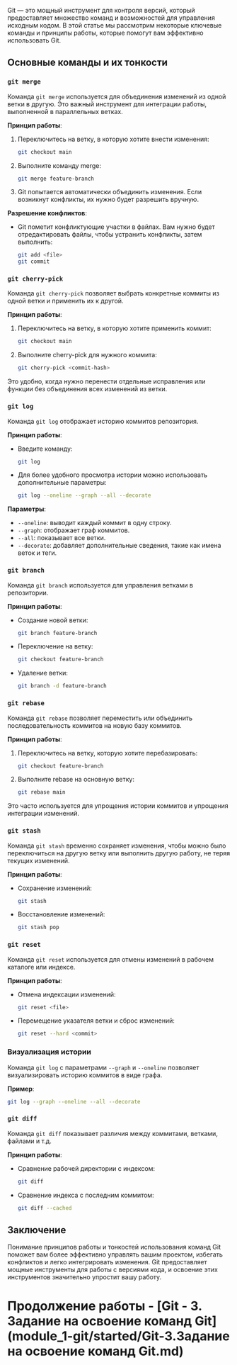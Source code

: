 
Git — это мощный инструмент для контроля версий, который предоставляет множество команд и возможностей для управления исходным кодом. В этой статье мы рассмотрим некоторые ключевые команды и принципы работы, которые помогут вам эффективно использовать Git.

## Основные команды и их тонкости

### `git merge`

Команда `git merge` используется для объединения изменений из одной ветки в другую. Это важный инструмент для интеграции работы, выполненной в параллельных ветках.

**Принцип работы**:
1. Переключитесь на ветку, в которую хотите внести изменения:
    ```sh
    git checkout main
    ```
2. Выполните команду merge:
    ```sh
    git merge feature-branch
    ```
3. Git попытается автоматически объединить изменения. Если возникнут конфликты, их нужно будет разрешить вручную.

**Разрешение конфликтов**:
- Git пометит конфликтующие участки в файлах. Вам нужно будет отредактировать файлы, чтобы устранить конфликты, затем выполнить:
    ```sh
    git add <file>
    git commit
    ```

### `git cherry-pick`

Команда `git cherry-pick` позволяет выбрать конкретные коммиты из одной ветки и применить их к другой.

**Принцип работы**:
1. Переключитесь на ветку, в которую хотите применить коммит:
    ```sh
    git checkout main
    ```
2. Выполните cherry-pick для нужного коммита:
    ```sh
    git cherry-pick <commit-hash>
    ```

Это удобно, когда нужно перенести отдельные исправления или функции без объединения всех изменений из ветки.

### `git log`

Команда `git log` отображает историю коммитов репозитория.

**Принцип работы**:
- Введите команду:
    ```sh
    git log
    ```
- Для более удобного просмотра истории можно использовать дополнительные параметры:
    ```sh
    git log --oneline --graph --all --decorate
    ```

**Параметры**:
- `--oneline`: выводит каждый коммит в одну строку.
- `--graph`: отображает граф коммитов.
- `--all`: показывает все ветки.
- `--decorate`: добавляет дополнительные сведения, такие как имена веток и теги.

### `git branch`

Команда `git branch` используется для управления ветками в репозитории.

**Принцип работы**:
- Создание новой ветки:
    ```sh
    git branch feature-branch
    ```
- Переключение на ветку:
    ```sh
    git checkout feature-branch
    ```
- Удаление ветки:
    ```sh
    git branch -d feature-branch
    ```

### `git rebase`

Команда `git rebase` позволяет переместить или объединить последовательность коммитов на новую базу коммитов.

**Принцип работы**:
1. Переключитесь на ветку, которую хотите перебазировать:
    ```sh
    git checkout feature-branch
    ```
2. Выполните rebase на основную ветку:
    ```sh
    git rebase main
    ```

Это часто используется для упрощения истории коммитов и упрощения интеграции изменений.

### `git stash`

Команда `git stash` временно сохраняет изменения, чтобы можно было переключиться на другую ветку или выполнить другую работу, не теряя текущих изменений.

**Принцип работы**:
- Сохранение изменений:
    ```sh
    git stash
    ```
- Восстановление изменений:
    ```sh
    git stash pop
    ```

### `git reset`

Команда `git reset` используется для отмены изменений в рабочем каталоге или индексе.

**Принцип работы**:
- Отмена индексации изменений:
    ```sh
    git reset <file>
    ```
- Перемещение указателя ветки и сброс изменений:
    ```sh
    git reset --hard <commit>
    ```

### Визуализация истории

Команда `git log` с параметрами `--graph` и `--oneline` позволяет визуализировать историю коммитов в виде графа.

**Пример**:
```sh
git log --graph --oneline --all --decorate
```

### `git diff`

Команда `git diff` показывает различия между коммитами, ветками, файлами и т.д.

**Принцип работы**:
- Сравнение рабочей директории с индексом:
    ```sh
    git diff
    ```
- Сравнение индекса с последним коммитом:
    ```sh
    git diff --cached
    ```

## Заключение

Понимание принципов работы и тонкостей использования команд Git поможет вам более эффективно управлять вашим проектом, избегать конфликтов и легко интегрировать изменения. Git предоставляет мощные инструменты для работы с версиями кода, и освоение этих инструментов значительно упростит вашу работу.

# Продолжение работы - [Git - 3. Задание на освоение команд Git](module_1-git/started/Git-3.Задание на освоение команд Git.md)

